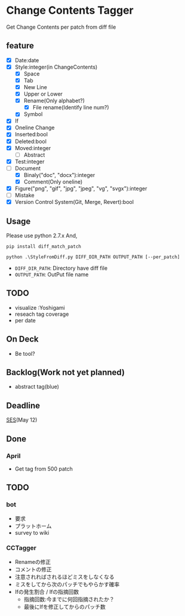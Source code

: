 # Change Contents Tagger
Get Change Contents per patch from diff file

## feature
* [x] Date:date
* [x] Style:integer(in ChangeContents)
    * [x] Space
    * [x] Tab
    * [x] New Line
    * [x] Upper or Lower
    * [x] Rename(Only alphabet?)
        * [x] File rename(Identify line num?)
    * [x] Symbol
* [x] If
* [x] Oneline Change
* [x] Inserted:bool
* [x] Deleted:bool
* [x] Moved:integer
    * [ ] Abstract
* [x] Test:integer
* [ ] Document
    * [x] Binaly("doc", "docx"):integer
    * [x] Comment(Only oneline)
* [x] Figure("png", "gif", "jpg", "jpeg", "vg", "svgx"):integer
* [ ] Mistake
* [x] Version Control System(Git, Merge, Revert):bool

## Usage
Please use python 2.7.x
And, 

`pip install diff_match_patch`

`python .\StyleFromDiff.py DIFF_DIR_PATH OUTPUT_PATH [--per_patch]`

* `DIFF_DIR_PATH`: Directory have diff file
* `OUTPUT_PATH`: OutPut file name

## TODO
* visualize :Yoshigami
* reseach tag coverage
* per date

## On Deck
* Be tool?

## Backlog(Work not yet planned)
* abstract tag(blue)

## Deadline
[SES](http://ses.sigse.jp/2017/)(May 12)

## Done
### April
* Get tag from 500 patch

## TODO
### bot
* 要求
* プラットホーム
* survey to wiki
### CCTagger
* Renameの修正
* コメントの修正
* 注意されればされるほどミスをしなくなる
* ミスをしてから次のパッチでもやらかす確率
* Ifの発生割合 / Ifの指摘回数
    * 指摘回数:今までに何回指摘されたか？
    * 最後にIfを修正してからのパッチ数